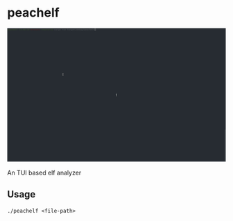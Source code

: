 # peachelf

![sample.gif](./sample.gif)

An TUI based elf analyzer

## Usage

```
./peachelf <file-path>
```
